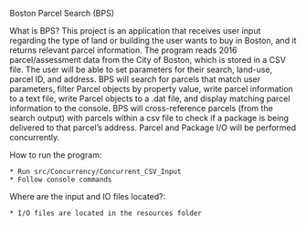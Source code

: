 Boston Parcel Search (BPS)

What is BPS?
This project is an application that receives user input regarding the type of land or building the user wants to buy in 
Boston, and it returns relevant parcel information. The program reads 2016 parcel/assessment data from the City of 
Boston, which is stored in a CSV file. The user will be able to set parameters for their search, land-use, parcel ID, 
and address. BPS will search for parcels that match user parameters, filter Parcel objects by property value, write
parcel information to a text file, write Parcel objects to a .dat file, and display matching parcel information to 
the console. BPS will cross-reference parcels (from the search output) with parcels within a csv file to check if a 
package is being delivered to that parcel’s address. Parcel and Package I/O will be performed concurrently.

How to run the program:

    * Run src/Concurrency/Concurrent_CSV_Input
    * Follow console commands
    
Where are the input and IO files located?:

    * I/O files are located in the resources folder